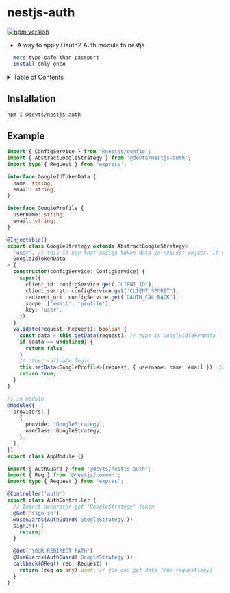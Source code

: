 # nestjs-auth

[![npm version](https://badge.fury.io/js/@devts%2Fnestjs-auth.svg)](https://badge.fury.io/js/@devts%2Fnestjs-auth)

- A way to apply Oauth2 Auth module to nestjs

```sh
  more type-safe than passport
  install only once
```

<details>
  <summary>Table of Contents</summary>
  <ol>
    <li><a href="#installation">Installation</a></li>
    <li><a href="#example">example</a></li>
  </ol>
</details>

<!-- INSTALLATION -->

## Installation

```sh
npm i @devts/nestjs-auth
```

<!-- EXAMPLE -->

## Example

```typescript
import { ConfigService } from '@nestjs/config';
import { AbstractGoogleStrategy } from '@devts/nestjs-auth';
import type { Request } from 'express';

interface GoogleIdTokenData {
  name: string;
  email: string;
}

interface GoogleProfile {
  username: string;
  email: string;
}

@Injectable()
export class GoogleStrategy extends AbstractGoogleStrategy<
  'user', // this is key that assign token data in Request object. If you write a key that already used, key type in options is never
  GoogleIdTokenData
> {
  constructor(configService: ConfigService) {
    super({
      client_id: configService.get('CLIENT_ID'),
      client_secret: configService.get('CLIENT_SECRET'),
      redirect_uri: configService.get('OAUTH_CALLBACK'),
      scope: ['email', 'profile'],
      key: 'user',
    });
  }
  validate(request: Request): boolean {
    const data = this.getData(request); // type is GoogleIdTokenData | undefined
    if (data == undefined) {
      return false;
    }
    // other validate logic
    this.setData<GoogleProfile>(request, { username: name, email }); // use if you want to transform data
    return true;
  }
}

// in module
@Module({
  providers: [
    {
      provide: 'GoogleStrategy',
      useClass: GoogleStrategy,
    },
  ],
})
export class AppModule {}
```

```typescript
import { AuthGuard } from '@devts/nestjs-auth';
import { Req } from '@nestjs/common';
import type { Request } from 'expres';

@Controller('auth')
export class AuthController {
  // Inject decorator get "GoogleStrategy" token
  @Get('sign-in')
  @UseGuards(AuthGuard('GoogleStrategy'))
  signIn() {
    return;
  }

  @Get('YOUR REDIRECT PATH')
  @UseGuards(AuthGuard('GoogleStrategy'))
  callback(@Req() req: Request) {
    return (req as any).user; // you can get data from request[key]
  }
}
```
